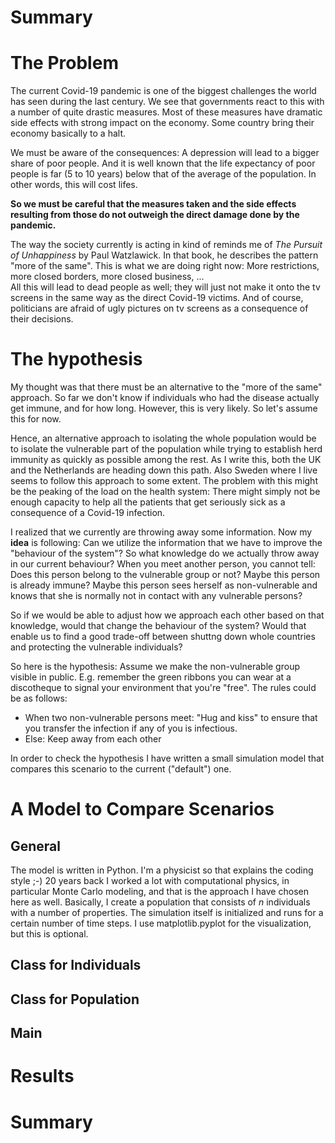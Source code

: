 # Summary

# The Problem
The current Covid-19 pandemic is one of the biggest challenges the world has seen during the last century. 
We see that governments react to this with a number of quite drastic measures.
Most of these measures have dramatic side effects with strong impact on the economy. 
Some country bring their economy basically to a halt.
 
We must be aware of the consequences:
A depression will lead to a bigger share of poor people.
And it is well known that the life expectancy of poor people is far (5 to 10 years) below that of the average of the population.
In other words, this will cost lifes.

**So we must be careful that the measures taken and the side effects resulting from those do not outweigh the direct damage done by the pandemic.**   

The way the society currently is acting in kind of reminds me of _The Pursuit of Unhappiness_ by Paul Watzlawick. 
In that book, he describes the pattern "more of the same".
This is what we are doing right now:
More restrictions, more closed borders, more closed business, ...  
All this will lead to dead people as well; they will just not make it onto the tv screens in the same way as the direct Covid-19 victims. 
And of course, politicians are afraid of ugly pictures on tv screens as a consequence of their decisions.  

# The hypothesis
My thought was that there must be an alternative to the "more of the same" approach.
So far we don't know if individuals who had the disease actually get immune, and for how long.
However, this is very likely.
So let's assume this for now.
 
Hence, an alternative approach to isolating the whole population would be to isolate the vulnerable part of the population while trying to establish herd immunity as quickly as possible among the rest.
As I write this, both the UK and the Netherlands are heading down this path.
Also Sweden where I live seems to follow this approach to some extent. 
The problem with this might be the peaking of the load on the health system: 
There might simply not be enough capacity to help all the patients that get seriously sick as a consequence of a Covid-19 infection.

I realized that we currently are throwing away some information.
Now my **idea** is following: Can we utilize the information that we have to improve the "behaviour of the system"?
So what knowledge do we actually throw away in our current behaviour?
When you meet another person, you cannot tell:
Does this person belong to the vulnerable group or not?
Maybe this person is already immune?
Maybe this person sees herself as non-vulnerable and knows that she is normally not in contact with any vulnerable persons?     

So if we would be able to adjust how we approach each other based on that knowledge, would that change the behaviour of the system?
Would that enable us to find a good trade-off between shuttng down whole countries and protecting the vulnerable individuals?

So here is the hypothesis:
Assume we make the non-vulnerable group visible in public.
E.g. remember the green ribbons you can wear at a discotheque to signal your environment that you're "free".
The rules could be as follows:
* When two non-vulnerable persons meet:
"Hug and kiss" to ensure that you transfer the infection if any of you is infectious. 
* Else: Keep away from each other

In order to check the hypothesis I have written a small simulation model that compares this scenario to the current ("default") one.     

# A Model to Compare Scenarios

## General
The model is written in Python. I'm a physicist so that explains the coding style ;-)
20 years back I worked a lot with computational physics, in particular Monte Carlo modeling, 
and that is the approach I have chosen here as well.
Basically, I create a population that consists of _n_ individuals with a number of properties. 
The simulation itself is initialized and runs for a certain number of time steps.
I use matplotlib.pyplot for the visualization, but this is optional.

## Class for Individuals

## Class for Population

## Main

# Results

# Summary
